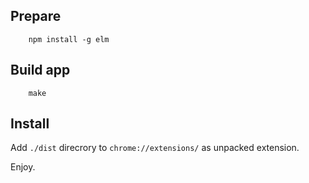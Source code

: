 ## Prepare

```
    npm install -g elm
```

## Build app

```
    make
```

## Install

Add `./dist` direcrory to `chrome://extensions/` as unpacked extension.

Enjoy.
